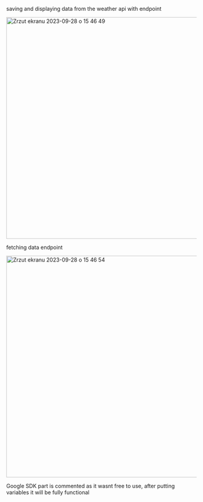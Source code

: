 saving and displaying data from the weather api with endpoint

<img width="587" alt="Zrzut ekranu 2023-09-28 o 15 46 49" src="https://github.com/paweljass/weather_app/assets/94719472/b86c150a-83cf-4f37-90b0-ee1531b0007e">

fetching data endpoint 

<img width="587" alt="Zrzut ekranu 2023-09-28 o 15 46 54" src="https://github.com/paweljass/weather_app/assets/94719472/7c8e4960-59aa-4c57-8c15-ef7aba61e187">


Google SDK part is commented as it wasnt free to use, after putting variables it will be fully functional
